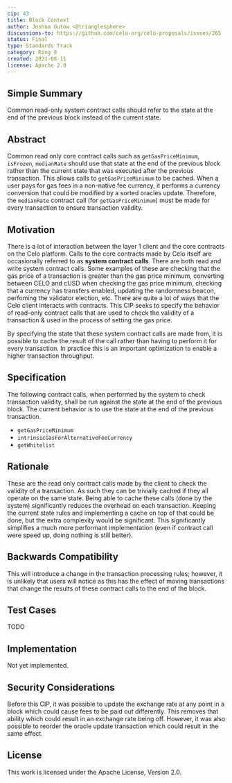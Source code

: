 ```yaml
---
cip: 43
title: Block Context
author: Joshua Gutow <@trianglesphere>
discussions-to: https://github.com/celo-org/celo-proposals/issues/265
status: Final
type: Standards Track
category: Ring 0
created: 2021-08-11
license: Apache 2.0
---
```



## Simple Summary
Common read-only system contract calls should refer to the state at the end of the previous block instead of the current state.

## Abstract
Common read only core contract calls such as `getGasPriceMinimum`, `isFrozen`, `medianRate` should use that state at the end of the previous block rather than the current state that was executed after the previous transaction. This allows calls to `getGasPriceMinimum` to be cached. When a user pays for gas fees in a non-native fee currency, it performs a currency conversion that could be modified by a sorted oracles update. Therefore, the `medianRate` contract call (for `getGasPriceMinimum`) must be made for every transaction to ensure transaction validity.

## Motivation
There is a lot of interaction between the layer 1 client and the core contracts on the Celo platform. Calls to the core contracts made by Celo itself are occasionally referred to as __system contract calls__. There are both read and write system contract calls. Some examples of these are checking that the gas price of a transaction is greater than the gas price minimum, converting between CELO and cUSD when checking the gas price minimum, checking that a currency has transfers enabled, updating the randomness beacon, perfoming the validator election, etc. There are quite a lot of ways that the Celo client interacts with contracts. This CIP seeks to specify the behavior of read-only contract calls that are used to check the validity of a transaction & used in the process of setting the gas price.

By specifying the state that these system contract calls are made from, it is possible to cache the result of the call rather than having to perform it for every transaction. In practice this is an important optimization to enable a higher transaction throughput.

## Specification
The following contract calls, when performed by the system to check transaction validity, shall be run against the state at the end of the previous block. The current behavior is to use the state at the end of the previous transaction.
- `getGasPriceMinimum`
- `intrinsicGasForAlternativeFeeCurrency`
- `getWhitelist`

## Rationale
These are the read only contract calls made by the client to check the validity of a transaction. As such they can be trivially cached if they all operate on the same state. Being able to cache these calls (done by the system) significantly reduces the overhead on each transaction. Keeping the current state rules and implementing a cache on top of that could be done, but the extra complexity would be significant. This significantly simplifies a much more performant implementation (even if contract call were speed up, doing nothing is still better).


## Backwards Compatibility
This will introduce a change in the transaction processing rules; however, it is unlikely that users will notice as this has the effect of moving transactions that change the results of these contract calls to the end of the block.

## Test Cases
TODO

## Implementation
Not yet implemented.

## Security Considerations

Before this CIP, it was possible to update the exchange rate at any point in a block which could cause fees to be paid out differently. This removes that ability which could result in an exchange rate being off. However, it was also possible to reorder the oracle update transaction which could result in the same effect.


## License
This work is licensed under the Apache License, Version 2.0.
